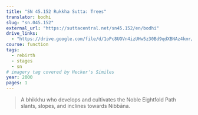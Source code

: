 ```yaml
---
title: "SN 45.152 Rukkha Sutta: Trees"
translator: bodhi
slug: "sn.045.152"
external_url: "https://suttacentral.net/sn45.152/en/bodhi"
drive_links:
  - "https://drive.google.com/file/d/1oPc8UOVn4izUHw5z30Bd9qdXBNAz4kmr/view?usp=drivesdk"
course: function
tags:
  - rebirth
  - stages
  - sn
# imagery tag covered by Hecker's Similes
year: 2000
pages: 1
---
```


> A bhikkhu who develops and cultivates the Noble Eightfold Path slants, slopes, and inclines towards Nibbāna.

